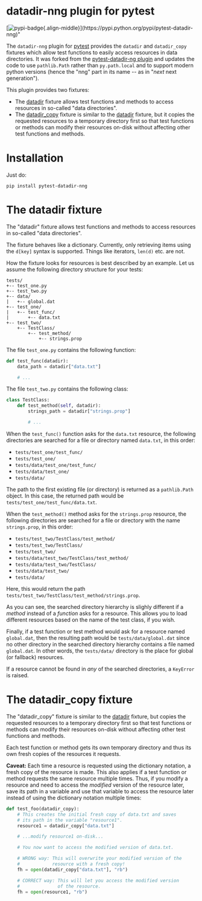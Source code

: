 # datadir-nng plugin for pytest

[![pypi-badge](https://img.shields.io/pypi/v/pytest-datadir-nng.svg?){.align-middle}](https://pypi.python.org/pypi/pytest-datadir-nng)"

The `datadir-nng` plugin for [pytest](http://pytest.org/) provides the
`datadir` and `datadir_copy` fixtures which allow test functions to
easily access resources in data directories. It was forked from the
[pytest-datadir-ng plugin](https://github.com/Tblue/pytest-datadir-ng)
and updates the code to use `pathlib.Path` rather than `py.path.local`
and to support modern python versions (hence the \"nng\" part in its name 
\-- as in \"*next* next generation\").

This plugin provides two fixtures:

-   The [datadir](#datadir) fixture allows test functions and methods to
    access resources in so-called \"data directories\".
-   The [datadir_copy](#datadir_copy) fixture is similar to the
    [datadir](#datadir) fixture, but it copies the requested resources
    to a temporary directory first so that test functions or methods can
    modify their resources on-disk without affecting other test
    functions and methods.

# Installation

Just do:

    pip install pytest-datadir-nng

# The datadir fixture

The \"datadir\" fixture allows test functions and methods to access
resources in so-called \"data directories\".

The fixture behaves like a dictionary. Currently, only retrieving items
using the `d[key]` syntax is supported. Things like iterators, `len(d)`
etc. are not.

How the fixture looks for resources is best described by an example. Let
us assume the following directory structure for your tests:

    tests/
    +-- test_one.py
    +-- test_two.py
    +-- data/
    |   +-- global.dat
    +-- test_one/
    |   +-- test_func/
    |       +-- data.txt
    +-- test_two/
        +-- TestClass/
            +-- test_method/
                +-- strings.prop

The file `test_one.py` contains the following function:

``` python
def test_func(datadir):
    data_path = datadir["data.txt"]

    # ...
```

The file `test_two.py` contains the following class:

``` python
class TestClass:
    def test_method(self, datadir):
        strings_path = datadir["strings.prop"]

        # ...
```

When the `test_func()` function asks for the `data.txt` resource, the
following directories are searched for a file or directory named
`data.txt`, in this order:

-   `tests/test_one/test_func/`
-   `tests/test_one/`
-   `tests/data/test_one/test_func/`
-   `tests/data/test_one/`
-   `tests/data/`

The path to the first existing file (or directory) is returned as a
`pathlib.Path` object. In this case, the returned path would be
`tests/test_one/test_func/data.txt`.

When the `test_method()` method asks for the `strings.prop` resource,
the following directories are searched for a file or directory with the
name `strings.prop`, in this order:

-   `tests/test_two/TestClass/test_method/`
-   `tests/test_two/TestClass/`
-   `tests/test_two/`
-   `tests/data/test_two/TestClass/test_method/`
-   `tests/data/test_two/TestClass/`
-   `tests/data/test_two/`
-   `tests/data/`

Here, this would return the path
`tests/test_two/TestClass/test_method/strings.prop`.

As you can see, the searched directory hierarchy is slighly different if
a *method* instead of a *function* asks for a resource. This allows you
to load different resources based on the name of the test class, if you
wish.

Finally, if a test function or test method would ask for a resource
named `global.dat`, then the resulting path would be
`tests/data/global.dat` since no other directory in the searched
directory hierarchy contains a file named `global.dat`. In other words,
the `tests/data/` directory is the place for global (or fallback)
resources.

If a resource cannot be found in *any* of the searched directories, a
`KeyError` is raised.

# The datadir_copy fixture

The \"datadir_copy\" fixture is similar to the [datadir](#datadir)
fixture, but copies the requested resources to a temporary directory
first so that test functions or methods can modify their resources
on-disk without affecting other test functions and methods.

Each test function or method gets its own temporary directory and thus
its own fresh copies of the resources it requests.

**Caveat:** Each time a resource is requested using the dictionary
notation, a fresh copy of the resource is made. This also applies if a
test function or method requests the same resource multiple times. Thus,
if you modify a resource and need to access the *modified* version of
the resource later, save its path in a variable and use that variable to
access the resource later instead of using the dictionary notation
multiple times:

``` python
def test_foo(datadir_copy):
    # This creates the initial fresh copy of data.txt and saves
    # its path in the variable "resource1".
    resource1 = datadir_copy["data.txt"]

    # ...modify resource1 on-disk...

    # You now want to access the modified version of data.txt.

    # WRONG way: This will overwrite your modified version of the
    #            resource with a fresh copy!
    fh = open(datadir_copy["data.txt"], "rb")

    # CORRECT way: This will let you access the modified version
    #              of the resource.
    fh = open(resource1, "rb")
```
